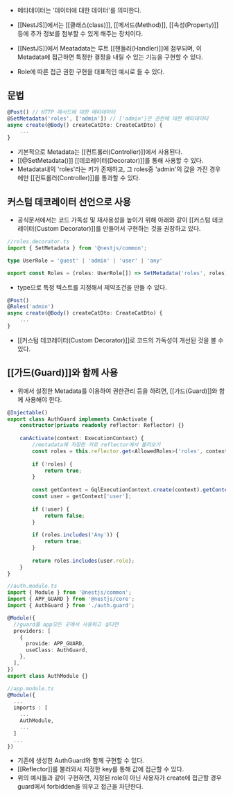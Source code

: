 - 메타데이터는 '데이터에 대한 데이터'를 의미한다.
- [[NestJS]]에서는 [[클래스(class)]], [[메서드(Method)]], [[속성(Property)]] 등에 추가 정보를 첨부할 수 있게 해주는 장치이다.

- [[NestJS]]에서 Meatadata는 루트 [[핸들러(Handler)]]에 첨부되며, 이 Metadata에 접근하면 특정한 결정을 내릴 수 있는 기능을 구현할 수 있다.

- Role에 따른 접근 권한 구현을 대표적인 예시로 들 수 있다.


## 문법

```ts
@Post() // HTTP 메서드에 대한 메타데이터
@SetMetadata('roles', ['admin']) // ['admin']은 권한에 대한 메타데이터
async create(@Body() createCatDto: CreateCatDto) {
	...
}
```

- 기본적으로 Metadata는 [[컨트롤러(Controller)]]에서 사용된다.
- [[@SetMetadata()]] [[데코레이터(Decorator)]]를 통해 사용할 수 있다.
- Metadata내의 'roles'라는 키가 존재하고, 그 roles중 'admin'의 값을 가진 경우에만 [[컨트롤러(Controller)]]를 통과할 수 있다.


## 커스텀 데코레이터 선언으로 사용

- 공식문서에서는 코드 가독성 및 재사용성을 높이기 위해 아래와 같이 [[커스텀 데코레이터(Custom Decorator)]]를 만들어서 구현하는 것을 권장하고 있다.

```ts
//roles.decorator.ts
import { SetMetadata } from '@nestjs/common';

type UserRole = 'guest' | 'admin' | 'user' | 'any'

export const Roles = (roles: UserRole[]) => SetMetadata('roles', roles);
```

- type으로 특정 텍스트를 지정해서 제약조건을 만들 수 있다.

```ts
@Post()
@Roles('admin')
async create(@Body() createCatDto: CreateCatDto) {
	...
}
```

- [[커스텀 데코레이터(Custom Decorator)]]로 코드의 가독성이 개선된 것을 볼 수 있다.


## [[가드(Guard)]]와 함께 사용

- 위에서 설정한 Metadata를 이용하여 권한관리 등을 하려면, [[가드(Guard)]]와 함께 사용해야 한다.

```ts
@Injectable()
export class AuthGuard implements CanActivate {
	constructor(private readonly reflector: Reflector) {}
	
	canActivate(context: ExecutionContext) {
	    //metadata에 저장한 키로 reflector에서 불러오기
		const roles = this.reflector.get<AllowedRoles>('roles', context.getHandler());
	    
	    if (!roles) {
		    return true;
		}
	    
	    const getContext = GqlExecutionContext.create(context).getContext();
	    const user = getContext['user'];
	    
	    if (!user) {
		    return false;
	    }
	    
	    if (roles.includes('Any')) {
		    return true;
		}
		
	    return roles.includes(user.role);
	}
}
```

```typescript
//auth.module.ts 
import { Module } from '@nestjs/common';
import { APP_GUARD } from '@nestjs/core';
import { AuthGuard } from './auth.guard';

@Module({
  //guard를 app모든 곳에서 사용하고 싶다면
  providers: [
    {
      provide: APP_GUARD,
      useClass: AuthGuard,
    },
  ],
})
export class AuthModule {}
```

```typescript
//app.module.ts
@Module({
  ...
  imports : [
    ...
    AuthModule,
    ...
  ]
  ...
})
```

- 기존에 생성한 AuthGuard와 함께 구현할 수 있다.
- [[Reflector]]를 불러와서 지정한 key를 통해 값에 접근할 수 있다.
- 위의 예시들과 같이 구현하면, 지정된 role이 아닌 사용자가 create에 접근할 경우 guard에서 forbidden을 띄우고 접근을 차단한다.